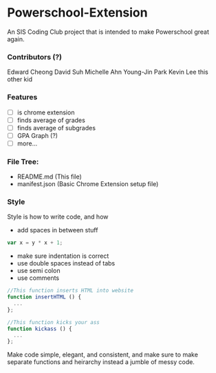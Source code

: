 # Powerschool-Extension
An SIS Coding Club project that is intended to make Powerschool great again.

### Contributors (?)
Edward Cheong
David Suh
Michelle Ahn
Young-Jin Park
Kevin Lee
this other kid


### Features
 - [ ] is chrome extension
 - [ ] finds average of grades
 - [ ] finds average of subgrades
 - [ ] GPA Graph (?)
 - [ ] more...

### File Tree:
- README.md (This file)
- manifest.json (Basic Chrome Extension setup file)


### Style
Style is how to write code, and how

- add spaces in between stuff
```javascript
var x = y * x + 1;

```
- make sure indentation is correct
- use double spaces instead of tabs
- use semi colon
- use comments
```javascript
//This function inserts HTML into website
function insertHTML () {
  ...
};

//This function kicks your ass
function kickass () {
  ...
};
```

Make code simple, elegant, and consistent, and make sure to make separate functions and heirarchy instead a jumble of messy code.

